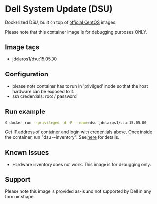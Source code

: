 # Dell System Update (DSU)

Dockerized DSU, built on top of [official CentOS](https://registry.hub.docker.com/u/library/centos/) images.

Please note that this container image is for debugging purposes ONLY.

## Image tags

- jdelaros1/dsu:15.05.00

## Configuration

  - please note container has to run in 'privilged' mode so that the host hardware can be exposed to it.
  - ssh credentials: root / password

## Run example

```bash
$ docker run --privileged -d -P --name=dsu jdelaros1/dsu:15.05.00
```

Get IP address of container and login with credentials above. Once inside the container, run "dsu --inventory". See [here](http://linux.dell.com/repo/hardware/DSU_15.05.00/) for details.

## Known Issues

  - Hardware inventory does not work. This image is for debugging only.

## Support

Please note this image is provided as-is and not supported by Dell in any form or shape.
